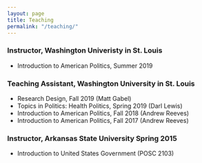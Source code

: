 ```yaml
---
layout: page
title: Teaching
permalink: "/teaching/"
---
```

### Instructor, Washington Univeristy in St. Louis
* Introduction to American Politics, Summer 2019

### Teaching Assistant, Washington University in St. Louis
* Research Design, Fall 2019 (Matt Gabel)
* Topics in Politics: Health Politics, Spring 2019 (Darl Lewis)
* Introduction to American Politics, Fall 2018 (Andrew Reeves)
* Introduction to American Politics, Fall 2017 (Andrew Reeves)


### Instructor, Arkansas State University Spring 2015
* Introduction to United States Government (POSC 2103)


